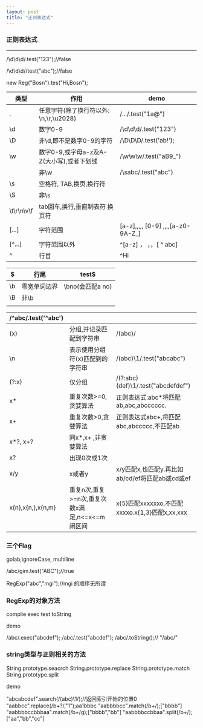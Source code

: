 ```yaml
---
layout: post
title: "正则表达式"
---
```




### 正则表达式

<hr />



/\d\d\d/.test("123");//false

/\d\d\d//test("abc");//false



new Reg("Bosn").tes("Hi,Bosn");



| 类型         | 作用                          | demo                               |
| ---------- | --------------------------- | ---------------------------------- |
| .          | 任意字符(除了换行符以外: \n,\r,\u2028) | /.../.test("1a@")                  |
| \d         | 数字0-9                       | /\d\d\d/.test("123")               |
| \D         | 非\d,即不是数字0-9的字符             | /\D\D\D/.test('ab!');              |
| \w         | 数字0-9,或字母a-z及A-Z(大小写),或者下划线 | /\w\w\w/.test("aB9_")              |
|            | 非\w                         | /\sabc/.test("abc")                |
| \s         | 空格符, TAB,换页,换行符             |                                    |
| \S         | 非\s                         |                                    |
| \t\r\n\v\f | tab回车,换行,垂直制表符 换页符          |                                    |
| [...]      | 字符范围                        | [a-z],,,,,  [0-9] ,,,,[a-z0-9A-Z_] |
| [^...]     | 字符范围以外                      | ^[a-z] ，  ，，[ ^ abc]               |
| ^          | 行首                          | ^Hi                                |



| $    | 行尾     | test$         |
| ---- | ------ | ------------- |
| \b   | 零宽单词边界 | \bno(会匹配a no) |
| \B   | 非\b    |               |
|      |        |               |





| /\^abc/\.test('^abc') |                                 |                                         |
| --------------------- | ------------------------------- | --------------------------------------- |
| (x)                   | 分组,并记录匹配到字符串                    | /(abc)/                                 |
| \n                    | 表示使用分组符(x)匹配到的字符串               | /(abc)\1/.test("abcabc")                |
| (?:x)                 | 仅分组                             | /(?:abc)(def)\1/.test("abcdefdef")      |
| x*                    | 重复次数>=0,贪婪算法                    | 正则表达式:abc*将匹配ab,abc,abcccccc.           |
| x+                    | 重复次数>0,贪婪算法                     | 正则表达式abc+,将匹配abc,abccccc,不匹配ab          |
| x*?, x+?              | 同x*,x+ ,非贪婪算法                   |                                         |
| x?                    | 出现0次或1次                         |                                         |
| x/y                   | x或者y                            | x/y匹配x,也匹配y.再比如ab/cd/ef将匹配ab或cd或ef      |
| x{n},x{n,},x{n,m}     | 重复n次,重复>=n次,重复次数x满足,n<=x<=m 闭区间 | x{5}匹配xxxxxxo,不匹配xxxxo.x{1,3}匹配x,xx,xxx |



### 三个Flag


golab,ignoreCase, multiline

/abc/gim.test("ABC");//true

RegExp("abc","mgi");//mgi 的顺序无所谓



### RegExp的对象方法



complie
exec
test
toString



demo



/abc/.exec("abcdef");
/abc/.test("abcdef");
/abc/.toString();// "/abc/"



### string类型与正则相关的方法

String.prototype.seacrch
String.prototype.replace
String.prototype.match
String.prototype.split





demo



"abcabcdef".search(/(abc)\1/);//返回索引开始的位置0
"aabbcc".replace(/b+?/,"1");aa1bbbc
"aabbbbcc".match(/b+/);["bbbb"]
"aabbbbccbbbaa".match(/b+/g);["bbbb","bb"]
"aabbbbccbbaa".split(/b+/);["aa","bb","cc"]





